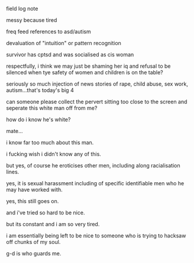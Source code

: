 field log note 

messy because tired

freq feed references to asd/autism

devaluation of "intuition" or pattern recognition

survivor has cptsd and was socialised as cis woman

respectfully, i think we may just be shaming her iq and refusal to be silenced when tye safety of women and children is on the table?

seriously so much injection of news stories of rape, child abuse, sex work, autism...that's today's big 4

can someone please collect the pervert sitting too close to the screen and seperate this white man off from me?

how do i know he's white?

mate...

i know far too much about this man.

i fucking wish i didn't know any of this.

but yes, of course he eroticises other men, including along racialisation lines.

yes, it is sexual harassment including of specific identifiable men who he may have worked with. 

yes, this still goes on.

and i've tried so hard to be nice.

but its constant and i am so very tired.

i am essentially being left to be nice to someone who is trying to hacksaw off chunks of my soul.

g-d is who guards me.
